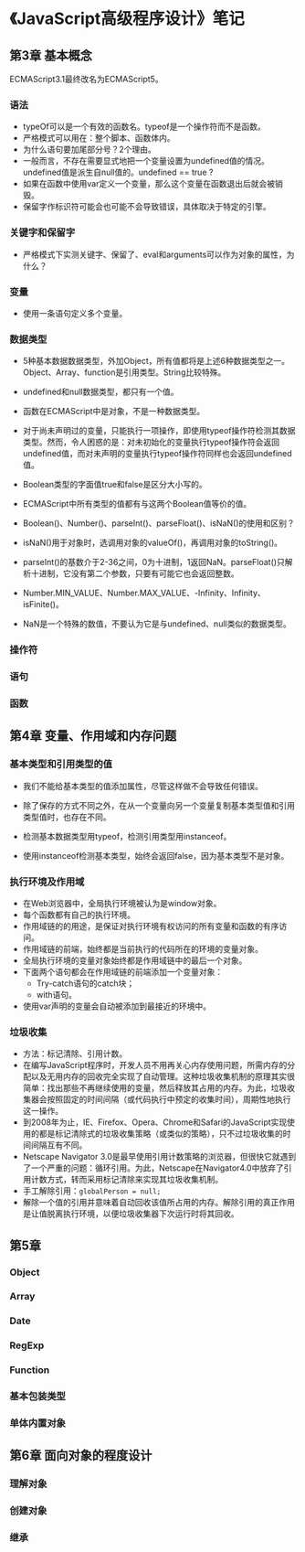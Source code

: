 # 《JavaScript高级程序设计》笔记

## 第3章 基本概念

ECMAScript3.1最终改名为ECMAScript5。

### 语法

- typeOf可以是一个有效的函数名。typeof是一个操作符而不是函数。
- 严格模式可以用在：整个脚本、函数体内。
- 为什么语句要加尾部分号？2个理由。
- 一般而言，不存在需要显式地把一个变量设置为undefined值的情况。undefined值是派生自null值的。undefined == true ?
- 如果在函数中使用var定义一个变量，那么这个变量在函数退出后就会被销毁。
- 保留字作标识符可能会也可能不会导致错误，具体取决于特定的引擎。

### 关键字和保留字

- 严格模式下实测关键字、保留了、eval和arguments可以作为对象的属性，为什么？

### 变量

- 使用一条语句定义多个变量。

### 数据类型

- 5种基本数据数据类型，外加Object，所有值都将是上述6种数据类型之一。Object、Array、function是引用类型。String比较特殊。
- undefined和null数据类型，都只有一个值。

- 函数在ECMAScript中是对象，不是一种数据类型。
- 对于尚未声明过的变量，只能执行一项操作，即使用typeof操作符检测其数据类型。然而，令人困惑的是：对未初始化的变量执行typeof操作符会返回undefined值，而对未声明的变量执行typeof操作符同样也会返回undefined值。
- Boolean类型的字面值true和false是区分大小写的。
- ECMAScript中所有类型的值都有与这两个Boolean值等价的值。
- Boolean()、Number()、parseInt()、parseFloat()、isNaN()的使用和区别？
- isNaN()用于对象时，选调用对象的valueOf()，再调用对象的toString()。
- parseInt()的基数介于2-36之间，0为十进制，1返回NaN。parseFloat()只解析十进制，它没有第二个参数，只要有可能它也会返回整数。
- Number.MIN_VALUE、Number.MAX_VALUE、-Infinity、Infinity、isFinite()。
- NaN是一个特殊的数值，不要认为它是与undefined、null类似的数据类型。

### 操作符

### 语句

### 函数

## 第4章 变量、作用域和内存问题

### 基本类型和引用类型的值

- 我们不能给基本类型的值添加属性，尽管这样做不会导致任何错误。

- 除了保存的方式不同之外，在从一个变量向另一个变量复制基本类型值和引用类型值时，也存在不同。
- 检测基本数据类型用typeof，检测引用类型用instanceof。
- 使用instanceof检测基本类型，始终会返回false，因为基本类型不是对象。

### 执行环境及作用域

- 在Web浏览器中，全局执行环境被认为是window对象。
- 每个函数都有自己的执行环境。
- 作用域链的的用途，是保证对执行环境有权访问的所有变量和函数的有序访问。
- 作用域链的前端，始终都是当前执行的代码所在的环境的变量对象。
- 全局执行环境的变量对象始终都是作用域链中的最后一个对象。
- 下面两个语句都会在作用域链的前端添加一个变量对象：
  - Try-catch语句的catch块；
  - with语句。
- 使用var声明的变量会自动被添加到最接近的环境中。

### 垃圾收集

- 方法：标记清除、引用计数。
- 在编写JavaScript程序时，开发人员不用再关心内存使用问题，所需内存的分配以及无用内存的回收完全实现了自动管理。这种垃圾收集机制的原理其实很简单：找出那些不再继续使用的变量，然后释放其占用的内存。为此，垃圾收集器会按照固定的时间间隔（或代码执行中预定的收集时间），周期性地执行这一操作。
- 到2008年为止，IE、Firefox、Opera、Chrome和Safari的JavaScript实现使用的都是标记清除式的垃圾收集策略（或类似的策略），只不过垃圾收集的时间间隔互有不同。
- Netscape Navigator 3.0是最早使用引用计数策略的浏览器，但很快它就遇到了一个严重的问题：循环引用。为此，Netscape在Navigator4.0中放弃了引用计数方式，转而采用标记清除来实现其垃圾收集机制。
- 手工解除引用：`globalPerson = null;`
- 解除一个值的引用并意味着自动回收该值所占用的内存。解除引用的真正作用是让值脱离执行环境，以便垃圾收集器下次运行时将其回收。

## 第5章

### Object

### Array

### Date

### RegExp

### Function

### 基本包装类型

### 单体内置对象

## 第6章 面向对象的程度设计

### 理解对象

### 创建对象

### 继承